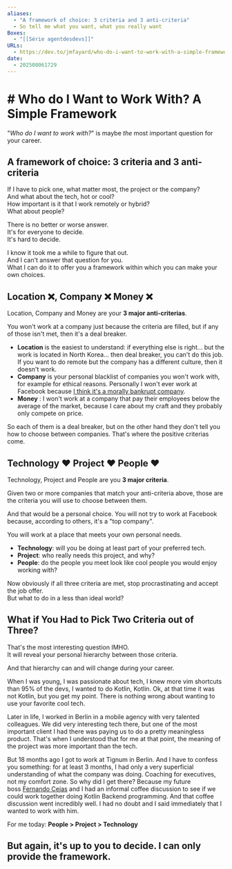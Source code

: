 ```yaml
---
aliases:
  - "A framework of choice: 3 criteria and 3 anti-criteria"
  - So tell me what you want, what you really want
Boxes:
  - "[[Série agentdesdevs]]"
URLs:
  - https://dev.to/jmfayard/who-do-i-want-to-work-with-a-simple-framework-3hnl
date:
  - 202508061729
---
```


# # Who do I Want to Work With? A Simple Framework

"_Who do I want to work with?_" is maybe _the_ most important question for your career.

## A framework of choice: 3 criteria and 3 anti-criteria

If I have to pick one, what matter most, the project or the company?  
And what about the tech, hot or cool?  
How important is it that I work remotely or hybrid?  
What about people?

There is no better or worse answer.  
It's for everyone to decide.  
It's hard to decide.

I know it took me a while to figure that out.  
And I can't answer that question for you.  
What I can do it to offer you a framework within which you can make your own choices.

## Location ❌, Company ❌ Money ❌

Location, Company and Money are your **3 major anti-criterias**.

You won't work at a company just because the criteria are filled, but if any of those isn't met, then it's a deal breaker.

- **Location** is the easiest to understand: if everything else is right... but the work is located in North Korea... then deal breaker, you can't do this job. If you want to do remote but the company has a different culture, then it doesn't work.
- **Company** is your personal blacklist of companies you won't work with, for example for ethical reasons. Personally I won't ever work at Facebook because [I think it's a morally bankrupt company](https://en.wikipedia.org/wiki/Criticism_of_Facebook).
- **Money** : I won't work at a company that pay their employees below the average of the market, because I care about my craft and they probably only compete on price.

So each of them is a deal breaker, but on the other hand they don't tell you how to choose between companies. That's where the positive criterias come.

## Technology ❤️ Project ❤️ People ❤️

Technology, Project and People are you **3 major criteria**.

Given two or more companies that match your anti-criteria above, those are the criteria you will use to choose between them.

And that would be a personal choice. You will not try to work at Facebook because, according to others, it's a "top company".

You will work at a place that meets your own personal needs.

- **Technology**: will you be doing at least part of your preferred tech.
- **Project**: who really needs this project, and why?
- **People**: do the people you meet look like cool people you would enjoy working with?

Now obviously if all three criteria are met, stop procrastinating and accept the job offer.  
But what to do in a less than ideal world?

## What if You Had to Pick Two Criteria out of Three?

That's the most interesting question IMHO.  
It will reveal your personal hierarchy between those criteria.

And that hierarchy can and will change during your career.

When I was young, I was passionate about tech, I knew more vim shortcuts than 95% of the devs, I wanted to do Kotlin, Kotlin. Ok, at that time it was not Kotlin, but you get my point. There is nothing wrong about wanting to use your favorite cool tech.

Later in life, I worked in Berlin in a mobile agency with very talented colleagues. We did very interesting tech there, but one of the most important client I had there was paying us to do a pretty meaningless product. That's when I understood that for me at that point, the meaning of the project was more important than the tech.

But 18 months ago I got to work at Tignum in Berlin. And I have to confess you something: for at least 3 months, I had only a very superficial understanding of what the company was doing. Coaching for executives, not my comfort zone. So why did I get there? Because my future boss [Fernando Cejas](https://fernandocejas.com/) and I had an informal coffee discussion to see if we could work together doing Kotlin Backend programming. And that coffee discussion went incredibly well. I had no doubt and I said immediately that I wanted to work with him.

For me today: **People > Project > Technology**

## But again, it's up to you to decide. I can only provide the framework.